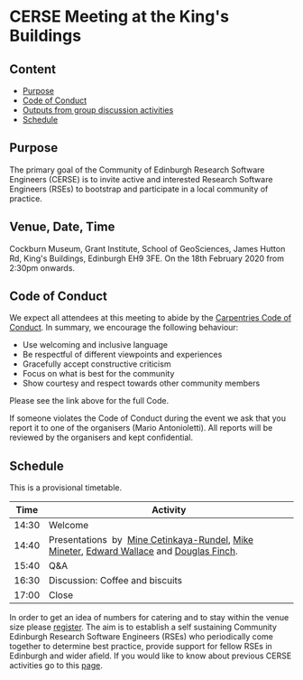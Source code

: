 # CERSE Meeting at the King's Buildings

## Content
* [Purpose](#purpose)
* [Code of Conduct](#code-of-conduct)
* [Outputs from group discussion activities](#outputs-from-group-discussion-activities)
* [Schedule](#schedule)


## Purpose

The primary goal of the Community of Edinburgh Research Software Engineers (CERSE) is to invite active and interested Research Software Engineers (RSEs) to bootstrap and participate in a local community of practice.

##	Venue, Date, Time

Cockburn Museum, Grant Institute, School of GeoSciences, James Hutton Rd, King's Buildings, Edinburgh EH9 3FE. On the 18th February 2020 from 2:30pm onwards.

## Code of Conduct

We expect all attendees at this meeting to abide by the [Carpentries Code of Conduct](https://docs.carpentries.org/topic_folders/policies/code-of-conduct.html). In summary, we encourage the following behaviour:

* Use welcoming and inclusive language
* Be respectful of different viewpoints and experiences
* Gracefully accept constructive criticism
* Focus on what is best for the community
* Show courtesy and respect towards other community members

Please see the link above for the full Code.

If someone violates the Code of Conduct during the event we ask that you report it to one of the organisers (Mario Antonioletti). All reports will be reviewed by the organisers and kept confidential.  

## Schedule

This is a provisional timetable.

|Time  | Activity      | 
|------| ------|
|14:30 | Welcome |
|14:40 | Presentations  by  [Mine Cetinkaya-Rundel](https://www.maths.ed.ac.uk/school-of-mathematics/people/a-z?person=727), [Mike Mineter](https://www.ed.ac.uk/geosciences/people?indv=38), [Edward Wallace](https://www.ed.ac.uk/profile/dr-edward-wallace) and [Douglas Finch](http://dougfinch.co.uk/aboutme.html). |
|15:40 | Q&A |
|16:30 | Discussion: Coffee and biscuits |
|17:00 | Close |

In order to get an idea of numbers for catering and to stay within the venue size please [register](https://www.eventbrite.co.uk/e/cerse-meeting-at-kb-tickets-91748565429). The aim is to establish a self sustaining Community Edinburgh Research Software Engineers (RSEs) who periodically come together to determine best practice, provide support for fellow RSEs in Edinburgh and wider afield. If you would like to know about previous CERSE activities go to this [page](https://cerse.github.io/).

